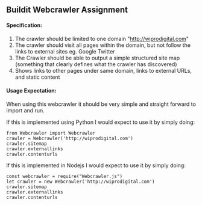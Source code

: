 ## Buildit Webcrawler Assignment

#### Specification:
1. The crawler should be limited to one domain "http://wiprodigital.com"
2. The crawler should visit all pages within the domain, but not follow the links to external sites eg. Google Twitter
3. The Crawler should be able to output a simple structured site map (something that clearly defines what the crawler has discovered)
4. Shows links to other pages under same domain, links to external URLs, and static content

#### Usage Expectation:

When using this webcrawler it should be very simple and straight forward to import and run.

If this is implemented using Python I would expect to use it by simply doing:

```
from Webcrawler import Webcrawler
crawler = Webcrawler('http://wiprodigital.com')
crawler.sitemap
crawler.externallinks
crawler.contenturls
```

If this is implemented in Nodejs I would expect to use it by simply doing:

```
const webcrawler = require("Webcrawler.js")
let crawler = new Webcrawler('http://wiprodigital.com')
crawler.sitemap
crawler.externallinks
crawler.contenturls
```
